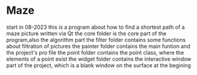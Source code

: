 # Maze
start in 08-2023
this is a program about how to find a shortest path of a maze picture written via Qt
the core folder is the core part of the program,also the algorithm part
the filter folder contains some functions about filtration of pictures
the painter folder contains the main funtion and the project's pro file
the point folder contains the point class, where the elements of a point exist
the widget folder contains the interactive window part of the project, which is a blank window on the surface at the begining
